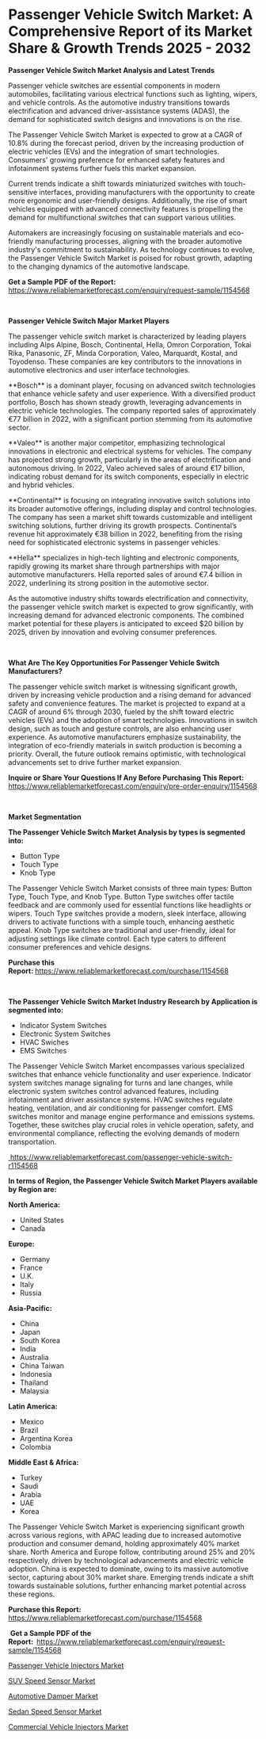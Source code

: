 <p><h1>Passenger Vehicle Switch Market: A Comprehensive Report of its Market Share & Growth Trends 2025 - 2032</h1></p><p><strong>Passenger Vehicle Switch Market Analysis and Latest Trends</strong></p>
<p><p>Passenger vehicle switches are essential components in modern automobiles, facilitating various electrical functions such as lighting, wipers, and vehicle controls. As the automotive industry transitions towards electrification and advanced driver-assistance systems (ADAS), the demand for sophisticated switch designs and innovations is on the rise. </p><p>The Passenger Vehicle Switch Market is expected to grow at a CAGR of 10.8% during the forecast period, driven by the increasing production of electric vehicles (EVs) and the integration of smart technologies. Consumers' growing preference for enhanced safety features and infotainment systems further fuels this market expansion. </p><p>Current trends indicate a shift towards miniaturized switches with touch-sensitive interfaces, providing manufacturers with the opportunity to create more ergonomic and user-friendly designs. Additionally, the rise of smart vehicles equipped with advanced connectivity features is propelling the demand for multifunctional switches that can support various utilities. </p><p>Automakers are increasingly focusing on sustainable materials and eco-friendly manufacturing processes, aligning with the broader automotive industry's commitment to sustainability. As technology continues to evolve, the Passenger Vehicle Switch Market is poised for robust growth, adapting to the changing dynamics of the automotive landscape.</p></p>
<p><strong>Get a Sample PDF of the Report:&nbsp;</strong> <a href="https://www.reliablemarketforecast.com/enquiry/request-sample/1154568?utm_campaign=1080&utm_medium=2&utm_source=Github&utm_content=ia&utm_term=31032025&utm_id=passenger-vehicle-switch">https://www.reliablemarketforecast.com/enquiry/request-sample/1154568</a></p>
<p>&nbsp;</p>
<p><strong>Passenger Vehicle Switch Major Market Players</strong></p>
<p><p>The passenger vehicle switch market is characterized by leading players including Alps Alpine, Bosch, Continental, Hella, Omron Corporation, Tokai Rika, Panasonic, ZF, Minda Corporation, Valeo, Marquardt, Kostal, and Toyodenso. These companies are key contributors to the innovations in automotive electronics and user interface technologies.</p><p>**Bosch** is a dominant player, focusing on advanced switch technologies that enhance vehicle safety and user experience. With a diversified product portfolio, Bosch has shown steady growth, leveraging advancements in electric vehicle technologies. The company reported sales of approximately €77 billion in 2022, with a significant portion stemming from its automotive sector.</p><p>**Valeo** is another major competitor, emphasizing technological innovations in electronic and electrical systems for vehicles. The company has projected strong growth, particularly in the areas of electrification and autonomous driving. In 2022, Valeo achieved sales of around €17 billion, indicating robust demand for its switch components, especially in electric and hybrid vehicles.</p><p>**Continental** is focusing on integrating innovative switch solutions into its broader automotive offerings, including display and control technologies. The company has seen a market shift towards customizable and intelligent switching solutions, further driving its growth prospects. Continental’s revenue hit approximately €38 billion in 2022, benefiting from the rising need for sophisticated electronic systems in passenger vehicles.</p><p>**Hella** specializes in high-tech lighting and electronic components, rapidly growing its market share through partnerships with major automotive manufacturers. Hella reported sales of around €7.4 billion in 2022, underlining its strong position in the automotive sector.</p><p>As the automotive industry shifts towards electrification and connectivity, the passenger vehicle switch market is expected to grow significantly, with increasing demand for advanced electronic components. The combined market potential for these players is anticipated to exceed $20 billion by 2025, driven by innovation and evolving consumer preferences.</p></p>
<p>&nbsp;</p>
<p><strong>What Are The Key Opportunities For Passenger Vehicle Switch Manufacturers?</strong></p>
<p><p>The passenger vehicle switch market is witnessing significant growth, driven by increasing vehicle production and a rising demand for advanced safety and convenience features. The market is projected to expand at a CAGR of around 6% through 2030, fueled by the shift toward electric vehicles (EVs) and the adoption of smart technologies. Innovations in switch design, such as touch and gesture controls, are also enhancing user experience. As automotive manufacturers emphasize sustainability, the integration of eco-friendly materials in switch production is becoming a priority. Overall, the future outlook remains optimistic, with technological advancements set to drive further market expansion.</p></p>
<p><strong>Inquire or Share Your Questions If Any Before Purchasing This Report:</strong> <a href="https://www.reliablemarketforecast.com/enquiry/pre-order-enquiry/1154568?utm_campaign=1080&utm_medium=2&utm_source=Github&utm_content=ia&utm_term=31032025&utm_id=passenger-vehicle-switch">https://www.reliablemarketforecast.com/enquiry/pre-order-enquiry/1154568</a></p>
<p>&nbsp;</p>
<p><strong>Market Segmentation</strong></p>
<p><strong>The Passenger Vehicle Switch Market Analysis by types is segmented into:</strong></p>
<p><ul><li>Button Type</li><li>Touch Type</li><li>Knob Type</li></ul></p>
<p><p>The Passenger Vehicle Switch Market consists of three main types: Button Type, Touch Type, and Knob Type. Button Type switches offer tactile feedback and are commonly used for essential functions like headlights or wipers. Touch Type switches provide a modern, sleek interface, allowing drivers to activate functions with a simple touch, enhancing aesthetic appeal. Knob Type switches are traditional and user-friendly, ideal for adjusting settings like climate control. Each type caters to different consumer preferences and vehicle designs.</p></p>
<p><strong>Purchase this Report:&nbsp;</strong><a href="https://www.reliablemarketforecast.com/purchase/1154568?utm_campaign=1080&utm_medium=2&utm_source=Github&utm_content=ia&utm_term=31032025&utm_id=passenger-vehicle-switch">https://www.reliablemarketforecast.com/purchase/1154568</a></p>
<p>&nbsp;</p>
<p><strong>The Passenger Vehicle Switch Market Industry Research by Application is segmented into:</strong></p>
<p><ul><li>Indicator System Switches</li><li>Electronic System Switches</li><li>HVAC Swiches</li><li>EMS Switches</li></ul></p>
<p><p>The Passenger Vehicle Switch Market encompasses various specialized switches that enhance vehicle functionality and user experience. Indicator system switches manage signaling for turns and lane changes, while electronic system switches control advanced features, including infotainment and driver assistance systems. HVAC switches regulate heating, ventilation, and air conditioning for passenger comfort. EMS switches monitor and manage engine performance and emissions systems. Together, these switches play crucial roles in vehicle operation, safety, and environmental compliance, reflecting the evolving demands of modern transportation.</p></p>
<p><a href="https://www.reliablemarketforecast.com/passenger-vehicle-switch-r1154568?utm_campaign=1080&utm_medium=2&utm_source=Github&utm_content=ia&utm_term=31032025&utm_id=passenger-vehicle-switch">&nbsp;https://www.reliablemarketforecast.com/passenger-vehicle-switch-r1154568</a></p>
<p><strong>In terms of Region, the Passenger Vehicle Switch Market Players available by Region are:</strong></p>
<p>
    <p> <strong> North America: </strong>
        <ul>
            <li>United States</li>
            <li>Canada</li>
        </ul>
        </p> 
    <p> <strong> Europe: </strong>
        <ul>
            <li>Germany</li>
            <li>France</li>
            <li>U.K.</li>
            <li>Italy</li>
            <li>Russia</li>
        </ul>
        </p> 
    <p> <strong> Asia-Pacific: </strong>
        <ul>
            <li>China</li>
            <li>Japan</li>
            <li>South Korea</li>
            <li>India</li>
            <li>Australia</li>
            <li>China Taiwan</li>
            <li>Indonesia</li>
            <li>Thailand</li>
            <li>Malaysia</li>
        </ul>
        </p> 
    <p> <strong> Latin America: </strong>
        <ul>
            <li>Mexico</li>
            <li>Brazil</li>
            <li>Argentina Korea</li>
            <li>Colombia</li>
        </ul>
        </p> 
    <p> <strong> Middle East & Africa: </strong>
        <ul>
            <li>Turkey</li>
            <li>Saudi</li>
            <li>Arabia</li>
            <li>UAE</li>
            <li>Korea</li>
        </ul>
    </p>
    </p>
<p><p>The Passenger Vehicle Switch Market is experiencing significant growth across various regions, with APAC leading due to increased automotive production and consumer demand, holding approximately 40% market share. North America and Europe follow, contributing around 25% and 20% respectively, driven by technological advancements and electric vehicle adoption. China is expected to dominate, owing to its massive automotive sector, capturing about 30% market share. Emerging trends indicate a shift towards sustainable solutions, further enhancing market potential across these regions.</p></p>
<p><strong>Purchase this Report: </strong><a href="https://www.reliablemarketforecast.com/purchase/1154568?utm_campaign=1080&utm_medium=2&utm_source=Github&utm_content=ia&utm_term=31032025&utm_id=passenger-vehicle-switch">https://www.reliablemarketforecast.com/purchase/1154568</a></p>
<p>&nbsp;<strong>Get a Sample PDF of the Report:&nbsp;&nbsp;</strong><a href="https://www.reliablemarketforecast.com/enquiry/request-sample/1154568?utm_campaign=1080&utm_medium=2&utm_source=Github&utm_content=ia&utm_term=31032025&utm_id=passenger-vehicle-switch">https://www.reliablemarketforecast.com/enquiry/request-sample/1154568</a></p>
<p><strong></strong></p>
<p><p><a href="https://github.com/wycheelwayeu/Market-Research-Report-List-1/blob/main/passenger-vehicle-injectors-market.md?utm_campaign=1080&utm_medium=2&utm_source=Github&utm_content=ia&utm_term=31032025&utm_id=passenger-vehicle-switch">Passenger Vehicle Injectors Market</a></p><p><a href="https://github.com/pezezlarue7h/Market-Research-Report-List-1/blob/main/suv-speed-sensor-market.md?utm_campaign=1080&utm_medium=2&utm_source=Github&utm_content=ia&utm_term=31032025&utm_id=passenger-vehicle-switch">SUV Speed Sensor Market</a></p><p><a href="https://github.com/rueffmuoloqw/Market-Research-Report-List-1/blob/main/automotive-damper-market.md?utm_campaign=1080&utm_medium=2&utm_source=Github&utm_content=ia&utm_term=31032025&utm_id=passenger-vehicle-switch">Automotive Damper Market</a></p><p><a href="https://github.com/lazloklitz2e/Market-Research-Report-List-1/blob/main/sedan-speed-sensor-market.md?utm_campaign=1080&utm_medium=2&utm_source=Github&utm_content=ia&utm_term=31032025&utm_id=passenger-vehicle-switch">Sedan Speed Sensor Market</a></p><p><a href="https://github.com/auriashetzxj/Market-Research-Report-List-1/blob/main/commercial-vehicle-injectors-market.md?utm_campaign=1080&utm_medium=2&utm_source=Github&utm_content=ia&utm_term=31032025&utm_id=passenger-vehicle-switch">Commercial Vehicle Injectors Market</a></p></p>